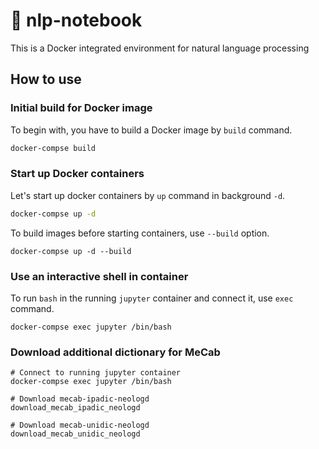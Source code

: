 # :memo: nlp-notebook
This is a Docker integrated environment for natural language processing

## How to use
### Initial build for Docker image
To begin with, you have to build a Docker image by `build` command.
```bash
docker-compse build
```

### Start up Docker containers
Let's start up docker containers by `up` command in background `-d`.
```bash
docker-compse up -d
```

To build images before starting containers, use `--build` option.
```
docker-compse up -d --build
```

### Use an interactive shell in container
To run `bash` in the running `jupyter` container and connect it, use `exec` command.
```
docker-compse exec jupyter /bin/bash
```

### Download additional dictionary for MeCab
```
# Connect to running jupyter container
docker-compse exec jupyter /bin/bash

# Download mecab-ipadic-neologd
download_mecab_ipadic_neologd

# Download mecab-unidic-neologd
download_mecab_unidic_neologd
```